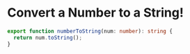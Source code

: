 # Convert a Number to  a String!
```typescript
export function numberToString(num: number): string {
  return num.toString();
}
```